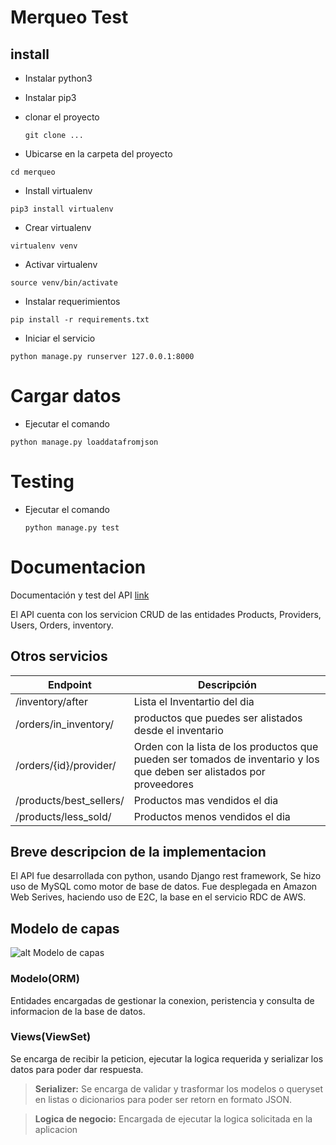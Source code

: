 # Merqueo Test


## install
- Instalar python3
- Instalar pip3
- clonar el proyecto

  ``
    git clone ...
  ``
- Ubicarse en la carpeta del proyecto

``
  cd merqueo
``
- Install virtualenv

``
  pip3 install virtualenv
``

- Crear virtualenv

 ``
  virtualenv venv
 ``
 - Activar virtualenv
 
 ``
  source venv/bin/activate
 ``
 - Instalar requerimientos
 
 ``
  pip install -r requirements.txt
 ``
 - Iniciar el servicio
 
 ``
  python manage.py runserver 127.0.0.1:8000
 ``

# Cargar datos
- Ejecutar el comando

``
  python manage.py loaddatafromjson
``

# Testing
- Ejecutar el comando

    ``
      python manage.py test
    ``
# Documentacion

Documentación y test del API [link](http://ec2-18-224-229-157.us-east-2.compute.amazonaws.com:8000/)

El API cuenta con los servicion CRUD de las entidades Products, Providers, Users, Orders, inventory.
## Otros servicios
| Endpoint                 | Descripción |
| ------------------------ | ----------- |
| /inventory/after         | Lista el Inventartio del dia | 
| /orders/in_inventory/    | productos que puedes ser alistados desde el inventario |
| /orders/{id}/provider/   | Orden con la lista de los productos que pueden ser tomados de inventario y los que deben ser alistados por proveedores |
| /products/best_sellers/  | Productos mas vendidos el dia  |
| /products/less_sold/     | Productos menos vendidos el dia |

## Breve descripcion de la implementacion
El API fue desarrollada con python, usando Django rest framework, Se hizo uso de MySQL como motor de base de datos.
Fue desplegada en Amazon Web Serives, haciendo uso de E2C, la base en el servicio RDC de AWS.
 
## Modelo de capas
![alt Modelo de capas](https://firebasestorage.googleapis.com/v0/b/spartan-concord-243720.appspot.com/o/layerModel.png?alt=media&token=a29d453f-87db-4334-aeee-fffa6c2fb1f8)
### Modelo(ORM)
 Entidades encargadas de gestionar la conexion, peristencia y consulta de informacion de la base de datos.
### Views(ViewSet)
Se encarga de recibir la peticion, ejecutar la logica requerida y serializar los datos para poder dar respuesta.

> **Serializer:**
Se encarga de validar y trasformar los modelos o queryset en listas o dicionarios para poder ser retorn en formato JSON.

>**Logica de negocio:**
Encargada de ejecutar la logica solicitada  en la aplicacion
